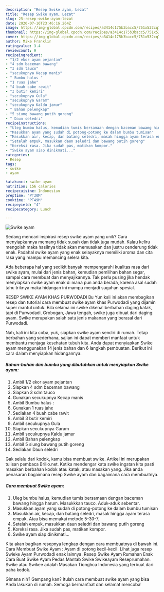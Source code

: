 ```yaml
---
description: "Resep Swike ayam, Lezat"
title: "Resep Swike ayam, Lezat"
slug: 25-resep-swike-ayam-lezat
date: 2020-07-16T23:46:16.264Z
image: https://img-global.cpcdn.com/recipes/a3414c175b3bacc5/751x532cq70/swike-ayam-foto-resep-utama.jpg
thumbnail: https://img-global.cpcdn.com/recipes/a3414c175b3bacc5/751x532cq70/swike-ayam-foto-resep-utama.jpg
cover: https://img-global.cpcdn.com/recipes/a3414c175b3bacc5/751x532cq70/swike-ayam-foto-resep-utama.jpg
author: Mike Franklin
ratingvalue: 3.4
reviewcount: 9
recipeingredient:
- "1/2 ekor ayam pejantan"
- "4 sdm baceman bawang"
- "3 sdm tauco"
- "secukupnya Kecap manis"
- " Bumbu halus "
- "1 ruas jahe"
- "4 buah cabe rawit"
- "3 butir kemiri"
- "secukupnya Gula"
- "secukupnya Garam"
- "secukupnya Kaldu jamur"
- " Bahan pelengkap"
- "5 siung bawang putih goreng"
- " Daun seledri"
recipeinstructions:
- "Uleg bumbu halus, kemudian tumis bersamaan dengan baceman bawang hingga harum. Masukkkan tauco. Aduk-aduk sebentar."
- "Masukkan ayam yang sudah di potong-potong ke dalam bumbu tumisan"
- "Masukkan air, kecap, dan batang seledri, masak hingga ayam terasa empuk. Atau bisa memakai metode 5-30-7."
- "Setelah empuk, masukkan daun seledri dan bawang putih goreng"
- "Koreksi rasa. Jika sudah pas, matikan kompor."
- "Swike ayam siap dinikmati..."
categories:
- Resep
tags:
- swike
- ayam

katakunci: swike ayam 
nutrition: 156 calories
recipecuisine: Indonesian
preptime: "PT30M"
cooktime: "PT49M"
recipeyield: "4"
recipecategory: Lunch

---
```



![Swike ayam](https://img-global.cpcdn.com/recipes/a3414c175b3bacc5/751x532cq70/swike-ayam-foto-resep-utama.jpg)

Sedang mencari inspirasi resep swike ayam yang unik? Cara menyiapkannya memang tidak susah dan tidak juga mudah. Kalau keliru mengolah maka hasilnya tidak akan memuaskan dan justru cenderung tidak enak. Padahal swike ayam yang enak selayaknya memiliki aroma dan cita rasa yang mampu memancing selera kita.

Ada beberapa hal yang sedikit banyak mempengaruhi kualitas rasa dari swike ayam, mulai dari jenis bahan, kemudian pemilihan bahan segar, sampai cara membuat dan menyajikannya. Tak perlu pusing jika hendak menyiapkan swike ayam enak di mana pun anda berada, karena asal sudah tahu triknya maka hidangan ini mampu menjadi suguhan spesial.

RESEP SWIKE AYAM KHAS PURWODADI Bu Yun kali ini akan membagikan resep dan tutorial cara membuat swike ayam khas Purwodadi yang dijamin super mantul untuk. Bila selama ini swike dikenal berbahan daging katak, tapi di Purwodadi, Grobogan, Jawa tengah, swike juga dibuat dari daging ayam. Swike merupakan salah satu jenis makanan yang berasal dari Purwodadi.


Nah, kali ini kita coba, yuk, siapkan swike ayam sendiri di rumah. Tetap berbahan yang sederhana, sajian ini dapat memberi manfaat untuk membantu menjaga kesehatan tubuh kita. Anda dapat menyiapkan Swike ayam menggunakan 14 jenis bahan dan 6 langkah pembuatan. Berikut ini cara dalam menyiapkan hidangannya.

<!--inarticleads1-->

##### Bahan-bahan dan bumbu yang dibutuhkan untuk menyiapkan Swike ayam:

1. Ambil 1/2 ekor ayam pejantan
1. Siapkan 4 sdm baceman bawang
1. Siapkan 3 sdm tauco
1. Gunakan secukupnya Kecap manis
1. Ambil  Bumbu halus :
1. Gunakan 1 ruas jahe
1. Sediakan 4 buah cabe rawit
1. Ambil 3 butir kemiri
1. Ambil secukupnya Gula
1. Siapkan secukupnya Garam
1. Ambil secukupnya Kaldu jamur
1. Ambil  Bahan pelengkap
1. Ambil 5 siung bawang putih goreng
1. Sediakan  Daun seledri


Gak selalu dari kodok, kamu bisa membuat swike. Artikel ini merupakan tulisan pembaca Brilio.net. Ketika mendengar kata swike ingatan kita pasti masakan berbahan kodok atau katak, atau masakan yang. Jika anda penasaran bagaimana resep Swike ayam dan bagaimana cara membuatnya. 

<!--inarticleads2-->

##### Cara membuat Swike ayam:

1. Uleg bumbu halus, kemudian tumis bersamaan dengan baceman bawang hingga harum. Masukkkan tauco. Aduk-aduk sebentar.
1. Masukkan ayam yang sudah di potong-potong ke dalam bumbu tumisan
1. Masukkan air, kecap, dan batang seledri, masak hingga ayam terasa empuk. Atau bisa memakai metode 5-30-7.
1. Setelah empuk, masukkan daun seledri dan bawang putih goreng
1. Koreksi rasa. Jika sudah pas, matikan kompor.
1. Swike ayam siap dinikmati...


Kita akan bagikan resepnya lengkap dengan cara membuatnya di bawah ini. Cara Membuat Swike Ayam : Ayam di potong kecil-kecil. Lihat juga resep Swieke Ayam Purwodadi enak lainnya. Resep Swike Ayam Rumahan Enak Cara Buat Swike Ayam Pedas Mantab Swike Swikeayam Reseprumahan. Swike atau Swikee adalah Masakan Tionghoa Indonesia yang terbuat dari paha kodok. 

Gimana nih? Gampang kan? Itulah cara membuat swike ayam yang bisa Anda lakukan di rumah. Semoga bermanfaat dan selamat mencoba!
